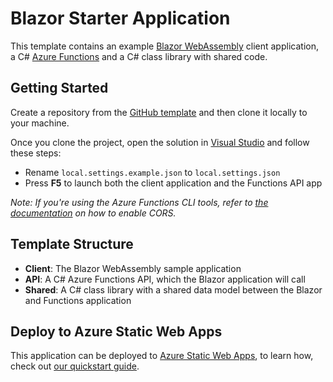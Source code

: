 # Blazor Starter Application

This template contains an example [Blazor WebAssembly](https://docs.microsoft.com/aspnet/core/blazor/?view=aspnetcore-3.1&WT.mc_id=dotnet-0000-shboyer#blazor-webassembly) client application, a C# [Azure Functions](https://docs.microsoft.com/azure/azure-functions/functions-overview?WT.mc_id=dotnet-0000-shboyer) and a C# class library with shared code.

## Getting Started

Create a repository from the [GitHub template](https://docs.github.com/en/enterprise/2.22/user/github/creating-cloning-and-archiving-repositories/creating-a-repository-from-a-template) and then clone it locally to your machine.

Once you clone the project, open the solution in [Visual Studio](https://visualstudio.microsoft.com/vs/community/?WT.mc_id=dotnet-0000-shboyer) and follow these steps:

- Rename `local.settings.example.json` to `local.settings.json`
- Press **F5** to launch both the client application and the Functions API app

_Note: If you're using the Azure Functions CLI tools, refer to [the documentation](https://docs.microsoft.com/azure/azure-functions/functions-run-local?tabs=windows,csharp,bash&WT.mc_id=dotnet-0000-shboyer) on how to enable CORS._

## Template Structure

* **Client**: The Blazor WebAssembly sample application
* **API**: A C# Azure Functions API, which the Blazor application will call
* **Shared**: A C# class library with a shared data model between the Blazor and Functions application

## Deploy to Azure Static Web Apps

This application can be deployed to [Azure Static Web Apps](https://docs.microsoft.com/azure/static-web-apps?WT.mc_id=dotnet-0000-shboyer), to learn how, check out [our quickstart guide](https://aka.ms/blazor-swa/quickstart).
